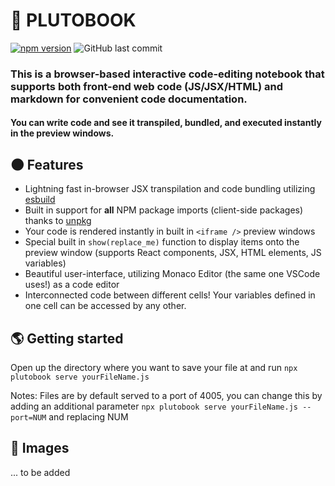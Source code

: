 # 🚀 PLUTOBOOK
[![npm version](https://badge.fury.io/js/plutobook.svg)](https://badge.fury.io/js/plutobook)
![GitHub last commit](https://img.shields.io/github/last-commit/addison-ch/plutobook)

### This is a browser-based interactive code-editing notebook that supports both front-end web code (JS/JSX/HTML) and markdown for convenient code documentation.

#### You can write code and see it transpiled, bundled, and executed instantly in the preview windows.


## 🌑 Features
- Lightning fast in-browser JSX transpilation and code bundling utilizing [esbuild](https://github.com/evanw/esbuild)
- Built in support for **all** NPM package imports (client-side packages) thanks to [unpkg](https://unpkg.com/)
- Your code is rendered instantly in built in `<iframe />` preview windows
- Special built in `show(replace_me)` function to display items onto the preview window (supports React components, JSX, HTML elements, JS variables)
- Beautiful user-interface, utilizing Monaco Editor (the same one VSCode uses!) as a code editor
- Interconnected code between different cells! Your variables defined in one cell can be accessed by any other.



## 🌎 Getting started

Open up the directory where you want to save your file at and run `npx plutobook serve yourFileName.js`

Notes: Files are by default served to a port of 4005, you can change this by adding an additional parameter `npx plutobook serve yourFileName.js --port=NUM` and replacing NUM



## 🔭 Images
... to be added

